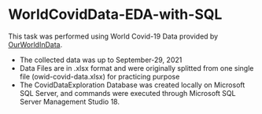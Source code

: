 # WorldCovidData-EDA-with-SQL

This task was performed using World Covid-19 Data provided by [OurWorldInData](https://ourworldindata.org/coronavirus).
- The collected data was up to September-29, 2021
- Data Files are in .xlsx format and were originally splitted from one single file (owid-covid-data.xlsx) for practicing purpose
- The CovidDataExploration Database was created locally on Microsoft SQL Server, and commands were executed through Microsoft SQL Server Management Studio 18.

